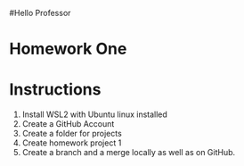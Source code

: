 #Hello Professor

# Homework One
# Instructions

1. Install WSL2 with Ubuntu linux installed
2. Create a GitHub Account
3. Create a folder for projects
4. Create homework project 1
5. Create a branch and a merge locally as well as on GitHub.   

